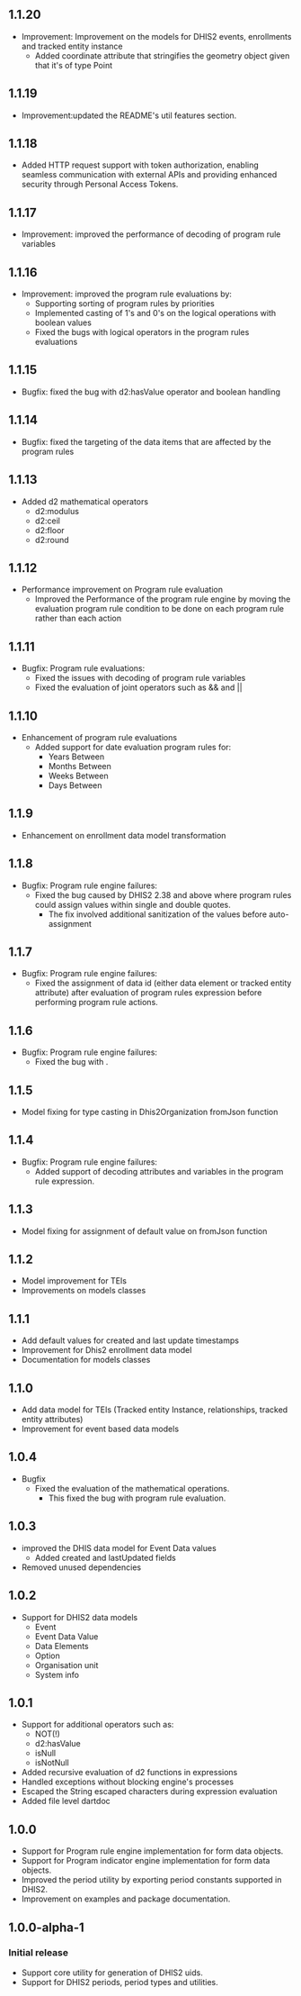 ## 1.1.20

- Improvement: Improvement on the models for DHIS2 events, enrollments and tracked entity instance
  - Added coordinate attribute that stringifies the geometry object given that it's of type Point

## 1.1.19

- Improvement:updated the README's util features section.

## 1.1.18

- Added HTTP request support with token authorization, enabling seamless communication with external APIs and providing enhanced security through Personal Access Tokens.

## 1.1.17

- Improvement: improved the performance of decoding of program rule variables

## 1.1.16

- Improvement: improved the program rule evaluations by:
  - Supporting sorting of program rules by priorities
  - Implemented casting of 1's and 0's on the logical operations with boolean values
  - Fixed the bugs with logical operators in the program rules evaluations

## 1.1.15

- Bugfix: fixed the bug with d2:hasValue operator and boolean handling

## 1.1.14

- Bugfix: fixed the targeting of the data items that are affected by the program rules

## 1.1.13

- Added d2 mathematical operators
  - d2:modulus
  - d2:ceil
  - d2:floor
  - d2:round

## 1.1.12

- Performance improvement on Program rule evaluation
  - Improved the Performance of the program rule engine by moving the evaluation program rule condition to be done on each program rule rather than each action

## 1.1.11

- Bugfix: Program rule evaluations:
  - Fixed the issues with decoding of program rule variables
  - Fixed the evaluation of joint operators such as && and ||

## 1.1.10

- Enhancement of program rule evaluations
  - Added support for date evaluation program rules for:
    - Years Between
    - Months Between
    - Weeks Between
    - Days Between

## 1.1.9

- Enhancement on enrollment data model transformation

## 1.1.8

- Bugfix: Program rule engine failures:
  - Fixed the bug caused by DHIS2 2.38 and above where program rules could assign values within single and double quotes.
    - The fix involved additional sanitization of the values before auto-assignment

## 1.1.7

- Bugfix: Program rule engine failures:
  - Fixed the assignment of data id (either data element or tracked entity attribute) after evaluation of program rules expression before performing program rule actions.

## 1.1.6

- Bugfix: Program rule engine failures:
  - Fixed the bug with .

## 1.1.5

- Model fixing for type casting in Dhis2Organization fromJson function

## 1.1.4

- Bugfix: Program rule engine failures:
  - Added support of decoding attributes and variables in the program rule expression.

## 1.1.3

- Model fixing for assignment of default value on fromJson function

## 1.1.2

- Model improvement for TEIs
- Improvements on models classes

## 1.1.1

- Add default values for created and last update timestamps
- Improvement for Dhis2 enrollment data model
- Documentation for models classes

## 1.1.0

- Add data model for TEIs (Tracked entity Instance, relationships, tracked entity attributes)
- Improvement for event based data models

## 1.0.4

- Bugfix
  - Fixed the evaluation of the mathematical operations.
    - This fixed the bug with program rule evaluation.

## 1.0.3

- improved the DHIS data model for Event Data values
  - Added created and lastUpdated fields
- Removed unused dependencies

## 1.0.2

- Support for DHIS2 data models
  - Event
  - Event Data Value
  - Data Elements
  - Option
  - Organisation unit
  - System info

## 1.0.1

- Support for additional operators such as:
  - NOT(!)
  - d2:hasValue
  - isNull
  - isNotNull
- Added recursive evaluation of d2 functions in expressions
- Handled exceptions without blocking engine's processes
- Escaped the String escaped characters during expression evaluation
- Added file level dartdoc

## 1.0.0

- Support for Program rule engine implementation for form data objects.
- Support for Program indicator engine implementation for form data objects.
- Improved the period utility by exporting period constants supported in DHIS2.
- Improvement on examples and package documentation.

## 1.0.0-alpha-1

### Initial release

- Support core utility for generation of DHIS2 uids.
- Support for DHIS2 periods, period types and utilities.

